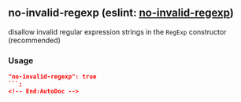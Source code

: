 <!-- Start:AutoDoc:: Modify `src/readme/rules.ts` and run `gulp readme` to update block -->
## no-invalid-regexp (eslint: [no-invalid-regexp](http://eslint.org/docs/rules/no-invalid-regexp))

disallow invalid regular expression strings in the `RegExp` constructor (recommended)

### Usage

```json
"no-invalid-regexp": true
```;
<!-- End:AutoDoc -->
